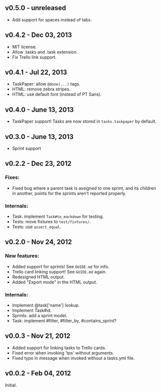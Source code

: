 v0.5.0 - unreleased
-------------------

 * Add support for spaces instead of tabs.

v0.4.2 - Dec 03, 2013
---------------------

 * MIT license.
 * Allow .tasks and .task extension.
 * Fix Trello link support.

v0.4.1 - Jul 22, 2013
---------------------

  * TaskPaper: allow `@done(...)` tags.
  * HTML: remove zebra stripes.
  * HTML: use default font (instead of PT Sans).

v0.4.0 - June 13, 2013
----------------------

  * TaskPaper support! Tasks are now stored in `tasks.taskpaper` by default.

v0.3.0 - June 13, 2013
----------------------

  * Sprint support

v0.2.2 - Dec 23, 2012
---------------------

### Fixes:

  * Fixed bug where a parent task is assigned to one sprint, and its children in 
  another, points for the sprints aren't reported properly.

### Internals:

  * Task: implement `Task#to_markdown` for testing.
  * Tests: move fixtures to `test/fixtures/`.
  * Tests: use `assert_equal`.

v0.2.0 - Nov 24, 2012
---------------------

### New features:

  * Added support for sprints! See `GUIDE.md` for info.
  * Trello card linking support! See `GUIDE.md` again.
  * Redesigned HTML output.
  * Added "Export mode" in the HTML output.

### Internals:

  * Implement @task['name'] lookup.
  * Implement Task#id.
  * Sprints: add a sprint model.
  * Task: implement #filter, #filter_by, #contains_sprint?

v0.0.3 - Nov 21, 2012
---------------------

  * Added support for linking tasks to Trello cards.
  * Fixed error when invoking 'tps' without arguments.
  * Fixed typo in message when invoked without a tasks.yml file.

v0.0.2 - Feb 04, 2012
---------------------

Initial.
